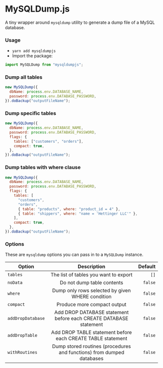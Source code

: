 # MySQLDump.js

A tiny wrapper around `mysqldump` utility to generate a dump file of a MySQL database.

### Usage

- `yarn add mysqldumpjs`
- Import the package:

```ts
import MySQLDump from "mysqldumpjs";
```

### Dump all tables

```js
new MySQLDump({
  dbName: process.env.DATABASE_NAME,
  password: process.env.DATABASE_PASSWORD,
}).doBackup("outputFileName");
```

### Dump specific tables

```js
new MySQLDump({
  dbName: process.env.DATABASE_NAME,
  password: process.env.DATABASE_PASSWORD,
  flags: {
    tables: ["customers", "orders"],
    compact: true,
  },
}).doBackup("outputFileName");
```

### Dump tables with where clause

```js
new MySQLDump({
  dbName: process.env.DATABASE_NAME,
  password: process.env.DATABASE_PASSWORD,
  flags: {
    tables: [
      "customers",
      "orders",
      { table: "products", where: "product_id = 4" },
      { table: "shippers", where: "name = 'Hettinger LLC'" },
    ],
    compact: true,
  },
}).doBackup("outputFileName");
```

### Options

These are `mysqldump` options you can pass in to a `MySQLDump` instance.

| Option            |                              Description                              | Default |
| ----------------- | :-------------------------------------------------------------------: | ------: |
| `tables`          |                 The list of tables you want to export                 |    `[]` |
| `noData`          |                      Do not dump table contents                       | `false` |
| `where`           |           Dump only rows selected by given WHERE condition            | `false` |
| `compact`         |                      Produce more compact output                      | `false` |
| `addDropDatabase` |   Add DROP DATABASE statement before each CREATE DATABASE statement   | `false` |
| `addDropTable`    |      Add DROP TABLE statement before each CREATE TABLE statement      | `false` |
| `withRoutines`    | Dump stored routines (procedures and functions) from dumped databases | `false` |
